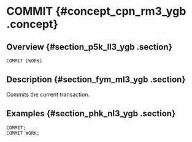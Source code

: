 # COMMIT {#concept_cpn_rm3_ygb .concept}

## Overview {#section_p5k_ll3_ygb .section}

```
COMMIT [WORK]
```

## Description {#section_fym_ml3_ygb .section}

Commits the current transaction.

## Examples {#section_phk_nl3_ygb .section}

```
COMMIT;
COMMIT WORK;
```

